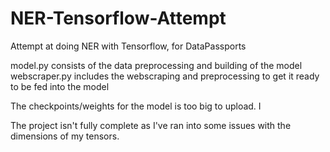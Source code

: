 # NER-Tensorflow-Attempt
Attempt at doing NER with Tensorflow, for DataPassports

model.py consists of the data preprocessing and building of the model
webscraper.py includes the webscraping and preprocessing to get it ready to be fed into the model

The checkpoints/weights for the model is too big to upload. I 

The project isn't fully complete as I've ran into some issues with the dimensions of my tensors.
